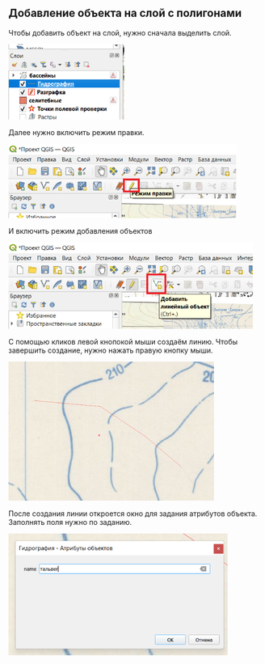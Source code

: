 ## Добавление объекта на слой с полигонами

Чтобы добавить объект на слой, нужно сначала выделить слой.

<img title="" src="add-linear--select-layer.png" alt="add-linear--select-layer.png" data-align="center" width="229">

Далее нужно включить режим правки.

<img title="" src="add-linear--edit-mode.png" alt="add-linear--edit-mode.png" data-align="center" width="451">

И включить режим добавления объектов

<img title="" src="add-linear--add-linear.png" alt="add-linear--add-linear.png" data-align="center" width="484">

С помощью кликов левой кнопокой мыши создаём линию. Чтобы завершить создание, нужно нажать правую кнопку мыши.

<img title="" src="add-linear--example-line.png" alt="add-linear--example-line.png" data-align="center" width="407">

После создания линии откроется окно для задания атрибутов объекта. Заполнять поля нужно по заданию.

<img title="" src="add-linear--attributes.png" alt="add-linear--attributes.png" data-align="center" width="434">
